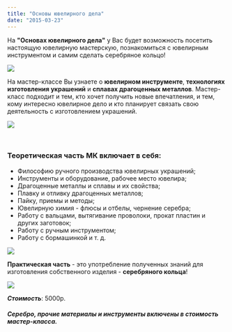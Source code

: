```yaml
---
title: "Основы ювелирного дела"
date: "2015-03-23"
---
```


На **"Основах ювелирного дела"** у Вас будет возможность посетить настоящую ювелирную мастерскую, познакомиться с ювелирным инструментом и самим сделать серебряное кольцо!

![](images/ffkfkf.jpg)

На мастер-классе Вы узнаете о **ювелирном инструменте**, **технологиях изготовления украшений** и **сплавах драгоценных металлов**. Мастер-класс подходит и тем, кто хочет получить новые впечатления, и тем, кому интересно ювелирное дело и кто планирует связать свою деятельность с изготовлением украшений.

![](images/15165235958_0784bab7f3_z.jpg)

 

### Теоретическая часть МК включает в себя:

- Философию ручного производства ювелирных украшений;
- Инструменты и оборудование, рабочее место ювелира;
- Драгоценные металлы и сплавы и их свойства;
- Плавку и отливку драгоценных металлов;
- Пайку, приемы и методы;
- Ювелирную химия - флюсы и отбелы, чернение серебра;
- Работу с вальцами, вытягивание проволоки, прокат пластин и других заготовок;
- Работу с ручным инструментом;
- Работу с бормашинкой и т. д.

![](images/15837517368_4f0e3106d4_z.jpg)

**Практическая часть** - это употребление полученных знаний для изготовления собственного изделия - **серебряного кольца**!

![](images/rgg.jpg)

**_Стоимость_**: 5000р.

#### _Серебро, прочие материалы и инструменты включены в стоимость мастер-класса._
